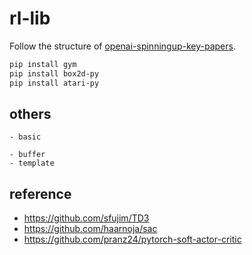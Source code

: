 # rl-lib

Follow the structure of [openai-spinningup-key-papers](https://spinningup.openai.com/en/latest/spinningup/keypapers.html).


```bash
pip install gym
pip install box2d-py
pip install atari-py
```


## others
	- basic

    - buffer
    - template



## reference

- https://github.com/sfujim/TD3
- https://github.com/haarnoja/sac
- https://github.com/pranz24/pytorch-soft-actor-critic
